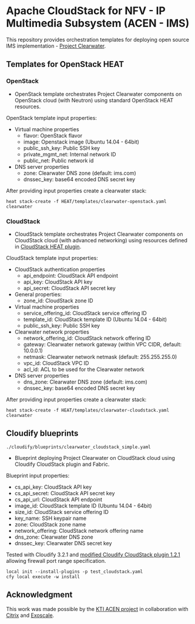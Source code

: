 # Apache CloudStack for NFV - IP Multimedia Subsystem (ACEN - IMS)
This repository provides orchestration templates for deploying open source IMS implementation - [Project Clearwater](http://www.projectclearwater.org/).

## Templates for OpenStack HEAT
### OpenStack
 - OpenStack template orchestrates Project Clearwater components on OpenStack cloud (with Neutron) using standard OpenStack HEAT resources.

OpenStack template input properties:
 - Virtual machine properties
   - flavor: OpenStack flavor
   - image: Openstack image (Ubuntu 14.04 - 64bit)
   - public_ssh_key: Public SSH key
   - private_mgmt_net: Internal network ID
   - public_net: Public network id
 - DNS server properties
   - zone: Clearwater DNS zone (default: ims.com)
   - dnssec_key: base64 encoded DNS secret key

After providing input properties create a clearwater stack:

```
heat stack-create -f HEAT/templates/clearwater-openstack.yaml clearwater
```

### CloudStack
 - CloudStack template orchestrates Project Clearwater components on CloudStack cloud (with advanced networking) using resources defined in [CloudStack HEAT plugin](https://github.com/icclab/cloudstack-heat).

CloudStack template input properties:
 - CloudStack authentication properties
   - api_endpoint: CloudStack API endpoint
   - api_key: CloudStack API key
   - api_secret: CloudStack API secret key
 - General properties:
   - zone_id: CloudStack zone ID
 - Virtual machine properties
   - service_offering_id: CloudStack service offering ID
   - template_id: CloudStack template ID (Ubuntu 14.04 - 64bit)
   - public_ssh_key: Public SSH key
 - Clearwater network properties
   - network_offering_id: CloudStack network offering ID
   - gateway: Clearwater network gateway (within VPC CIDR, default: 10.0.0.1)
   - netmask: Clearwater network netmask (default: 255.255.255.0)
   - vpc_id: CloudStack VPC ID
   - acl_id: ACL to be used for the Clearwater network
 - DNS server properties
   - dns_zone: Clearwater DNS zone (default: ims.com)
   - dnssec_key: base64 encoded DNS secret key

After providing input properties create a clearwater stack:

```
heat stack-create -f HEAT/templates/clearwater-cloudstack.yaml clearwater
```

## Cloudify blueprints
`./cloudify/blueprints/clearwater_cloudstack_simple.yaml`

 - Blueprint deploying Project Clearwater on CloudStack cloud using Cloudify CloudStack plugin and Fabric.

Blueprint input properties:
 - cs_api_key: CloudStack API key
 - cs_api_secret: CloudStack API secret key
 - cs_api_url: CloudStack API endpoint
 - image_id: CloudStack template ID (Ubuntu 14.04 - 64bit)
 - size_id: CloudStack service offering ID
 - key_name: SSH keypair name
 - zone: CloudStack zone name
 - network_offering: CloudStack network offering name
 - dns_zone: Clearwater DNS zone
 - dnssec_key: Clearwater DNS secret key

Tested with Cloudify 3.2.1 and [modified Cloudify CloudStack plugin 1.2.1](https://github.com/icclab/cloudify-cloudstack-plugin) allowing firewall port range specification.

```
local init --install-plugins -p test_cloudstack.yaml
cfy local execute -w install
```

## Acknowledgment
This work was made possible by the [KTI ACEN project](http://blog.zhaw.ch/icclab/acen-begins/) in collaboration with [Citrix](https://www.citrix.com/) and [Exoscale](https://www.exoscale.ch/).
